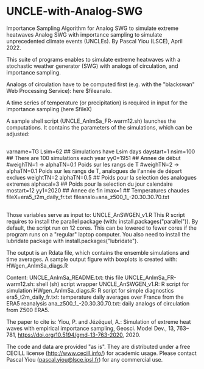 # UNCLE-with-Analog-SWG
Importance Sampling Algorithm for Analog SWG to simulate extreme heatwaves
Analog SWG with importance sampling to simulate unprecedented climate
events (UNCLEs).
By Pascal Yiou (LSCE), April 2022.

This suite of programs enables to simulate extreme heatwaves with a stochastic
weather generator (SWG) with analogs of circulation, and importance sampling.

Analogs of circulation have to be computed first (e.g. with the "blackswan"
Web Processing Service): here $fileanalo.

A time series of temperature (or precipitation) is required in input for the
importance sampling (here $fileX)

A sample shell script (UNCLE_AnImSa_FR-warm12.sh) launches the
computations.
It contains the parameters of the simulations, which can be adjusted:
##
varname=TG
Lsim=62 ## Simulations have Lsim days
daystart=1
nsim=100 ## There are 100 simulations each year
yy0=1951 ## Annee de début
#weighTN=1 -> alphaTN=0.1 Poids sur les rangs de T
#weighTN=2 -> alphaTN=0.1 Poids sur les rangs de T, analogues de l'année de départ exclues
weightTN=2
alphaTN=0.5  ## Poids pour la selection des analogues extremes
alphacal=3 ## Poids pour la selection du jour calendaire
mostart=12
yy1=2020 ## Annee de fin
imax=1 ## Temperatures chaudes
fileX=era5_t2m_daily_fr.txt
fileanalo=ana_z500_1_-20.30.30.70.txt
##
Those variables serve as input to: UNCLE_AnSWGEN_v1.R
This R script requires to install the parallel package (with:
install.packages("parallel")). By default, the script run on 12 cores.
This can be lowered to fewer cores if the program runs on a "regular" laptop
computer.
You also need to install the lubridate package with install.packages("lubridate").

The output is an Rdata file, which contains the ensemble simulations and time averages. A sample output figure with boxplots is created with: HWgen_AnImSa_diags.R

Content:
UNCLE_AnImSa_README.txt: this file
UNCLE_AnImSa_FR-warm12.sh: shell (sh) script wrapper
UNCLE_AnSWGEN_v1.R: R script for simulation
HWgen_AnImSa_diags.R: R script for simple diagnostics
era5_t2m_daily_fr.txt: temperature daily averages over France from the ERA5 reanalysis
ana_z500_1_-20.30.30.70.txt: daily analogs of circulation from Z500 ERA5.

The paper to cite is:
Yiou, P. and Jézéquel, A.: Simulation of extreme heat waves with empirical importance sampling, Geosci. Model Dev., 13, 763–781, https://doi.org/10.5194/gmd-13-763-2020,  2020.

The code and data are provided "as is". They are distributed under a
free CECILL license (http://www.cecill.info/) for academic usage.
Please contact Pascal Yiou (pascal.yiou@lsce.ipsl.fr) for any commercial use.
